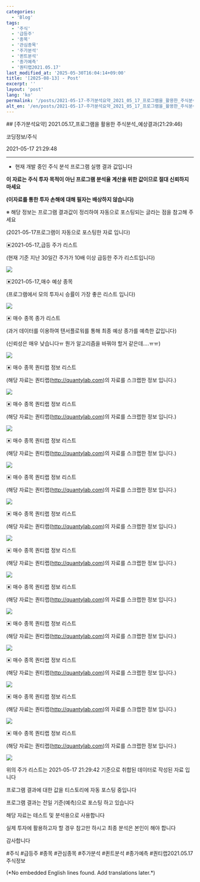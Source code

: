 ```yaml
---
categories:
  - 'Blog'
tags:
  - '주식'
  - '급등주'
  - '종목'
  - '관심종목'
  - '주가분석'
  - '퀸트분석'
  - '종가예측'
  - '퀀티랩2021.05.17'
last_modified_at: '2025-05-30T16:04:14+09:00'
title: '[2025-08-13] - Post'
excerpt: ''
layout: 'post'
lang: 'ko'
permalink: '/posts/2021-05-17-주가분석요약_2021_05_17_프로그램을_활용한_주식분석_예상결과_21_29_46/'
alt_en: '/en/posts/2021-05-17-주가분석요약_2021_05_17_프로그램을_활용한_주식분석_예상결과_21_29_46/'
---
```


<div class="lang-panel lang-ko" lang="ko">
## [주가분석요약] 2021.05.17_프로그램을 활용한 주식분석_예상결과(21:29:46)

코딩정보/주식

2021-05-17 21:29:48

* * *

* 현재 개발 중인 주식 분석 프로그램 실행 결과 값입니다

**이 자료는 주식 투자 목적이 아닌 프로그램 분석율 계산을 위한 값이므로 절대 신뢰하지 마세요**

**(이자료를 통한 투자 손해에 대해 필자는 배상하지 않습니다)**

※ 해당 정보는 프로그램 결과값이 정리하여 자동으로 포스팅되는 글라는 점을 참고해 주세요

(2021-05-17프로그램이 자동으로 포스팅한 자료 입니다)

▣2021-05-17_급등 주가 리스트

(현재 기준 지난 30일간 주가가 10배 이상 급등한 주가 리스트입니다)

![](/assets/images/주가분석요약_2021_05_17_프로그램을_활용한_주식분석_예상결과_21_29_46/skyloket_list.png)

▣2021-05-17_매수 예상 종목

(프로그램에서 모의 투자시 승률이 가장 좋은 리스트 입니다)

![](/assets/images/주가분석요약_2021_05_17_프로그램을_활용한_주식분석_예상결과_21_29_46/buy_list.png)

▣ 매수 종목 종가 리스트

(과거 데이터를 이용하여 텐서플로워를 통해 최종 예상 종가를 예측한 값입니다)

(신뢰성은 매우 낮습니다ㅠ 뭔가 알고리즘을 바꿔야 할거 같은데....ㅠㅠ)

![](/assets/images/주가분석요약_2021_05_17_프로그램을_활용한_주식분석_예상결과_21_29_46/stockclose_list.png)

▣ 매수 종목 퀀티랩 정보 리스트

(해당 자료는 퀀티랩(http://quantylab.com)의 자료를 스크랩한 정보 입니다.)

![](/assets/images/주가분석요약_2021_05_17_프로그램을_활용한_주식분석_예상결과_21_29_46/168490.png)

▣ 매수 종목 퀀티랩 정보 리스트

(해당 자료는 퀀티랩(http://quantylab.com)의 자료를 스크랩한 정보 입니다.)

![](/assets/images/주가분석요약_2021_05_17_프로그램을_활용한_주식분석_예상결과_21_29_46/024120.png)

▣ 매수 종목 퀀티랩 정보 리스트

(해당 자료는 퀀티랩(http://quantylab.com)의 자료를 스크랩한 정보 입니다.)

![](/assets/images/주가분석요약_2021_05_17_프로그램을_활용한_주식분석_예상결과_21_29_46/061040.png)

▣ 매수 종목 퀀티랩 정보 리스트

(해당 자료는 퀀티랩(http://quantylab.com)의 자료를 스크랩한 정보 입니다.)

![](/assets/images/주가분석요약_2021_05_17_프로그램을_활용한_주식분석_예상결과_21_29_46/203450.png)

▣ 매수 종목 퀀티랩 정보 리스트

(해당 자료는 퀀티랩(http://quantylab.com)의 자료를 스크랩한 정보 입니다.)

![](/assets/images/주가분석요약_2021_05_17_프로그램을_활용한_주식분석_예상결과_21_29_46/026150.png)

▣ 매수 종목 퀀티랩 정보 리스트

(해당 자료는 퀀티랩(http://quantylab.com)의 자료를 스크랩한 정보 입니다.)

![](/assets/images/주가분석요약_2021_05_17_프로그램을_활용한_주식분석_예상결과_21_29_46/039340.png)

▣ 매수 종목 퀀티랩 정보 리스트

(해당 자료는 퀀티랩(http://quantylab.com)의 자료를 스크랩한 정보 입니다.)

![](/assets/images/주가분석요약_2021_05_17_프로그램을_활용한_주식분석_예상결과_21_29_46/119650.png)

▣ 매수 종목 퀀티랩 정보 리스트

(해당 자료는 퀀티랩(http://quantylab.com)의 자료를 스크랩한 정보 입니다.)

![](/assets/images/주가분석요약_2021_05_17_프로그램을_활용한_주식분석_예상결과_21_29_46/015020.png)

▣ 매수 종목 퀀티랩 정보 리스트

(해당 자료는 퀀티랩(http://quantylab.com)의 자료를 스크랩한 정보 입니다.)

![](/assets/images/주가분석요약_2021_05_17_프로그램을_활용한_주식분석_예상결과_21_29_46/214680.png)

▣ 매수 종목 퀀티랩 정보 리스트

(해당 자료는 퀀티랩(http://quantylab.com)의 자료를 스크랩한 정보 입니다.)

![](/assets/images/주가분석요약_2021_05_17_프로그램을_활용한_주식분석_예상결과_21_29_46/025870.png)

▣ 매수 종목 퀀티랩 정보 리스트

(해당 자료는 퀀티랩(http://quantylab.com)의 자료를 스크랩한 정보 입니다.)

![](/assets/images/주가분석요약_2021_05_17_프로그램을_활용한_주식분석_예상결과_21_29_46/333050.png)

위의 주가 리스트는 2021-05-17 21:29:42 기준으로 취합된 데이터로 작성된 자료 입니다

프로그램 결과에 대한 값을 티스토리에 자동 포스팅 중입니다

프로그램 결과는 전일 기준(예측)으로 포스팅 하고 있습니다

해당 자료는 테스트 및 분석용으로 사용합니다

실제 투자에 활용하고자 할 경우 참고만 하시고 최종 분석은 본인이 해야 합니다

감사합니다

  

#주식 #급등주 #종목 #관심종목 #주가분석 #퀸트분석 #종가예측 #퀀티랩2021.05.17 주식정보


</div>
<div class="lang-panel lang-en" lang="en">
(*No embedded English lines found. Add translations later.*)

</div>

